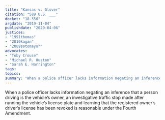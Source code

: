 ```yaml
---
title: "Kansas v. Glover"
citation: "589 U.S. ___"
docket: "18-556"
argdate: "2019-11-04"
publishdate: "2020-04-06"
justices:
- "1991thomas"
- "2010kagan"
- "2009sotomayor"
advocates:
- "Toby Crouse"
- "Michael R. Huston"
- "Sarah E. Harrington"
tags:
topics:
summary: "When a police officer lacks information negating an inference that a person driving is the vehicle’s owner, an investigative traffic stop made after running the vehicle’s license plate and learning that the registered owner’s driver’s license has been revoked is reasonable under the Fourth Amendment."
---
```

When a police officer lacks information negating an inference that a person driving is the vehicle’s owner, an investigative traffic stop made after running the vehicle’s license plate and learning that the registered owner’s driver’s license has been revoked is reasonable under the Fourth Amendment.